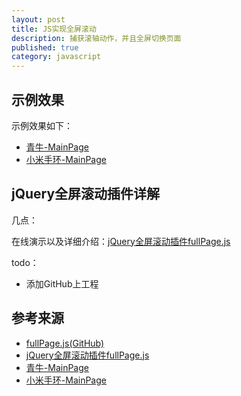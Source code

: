 ```yaml
---
layout: post
title: JS实现全屏滚动
description: 捕获滚轴动作，并且全屏切换页面
published: true
category: javascript
---
```



## 示例效果


示例效果如下：

* [青牛-MainPage][青牛-MainPage]
* [小米手环-MainPage][小米手环-MainPage]











## jQuery全屏滚动插件详解


几点：

在线演示以及详细介绍：[jQuery全屏滚动插件fullPage.js][jQuery全屏滚动插件fullPage.js]




todo：

* 添加GitHub上工程







## 参考来源

* [fullPage.js(GitHub)][fullPage.js(GitHub)]
* [jQuery全屏滚动插件fullPage.js][jQuery全屏滚动插件fullPage.js]
* [青牛-MainPage][青牛-MainPage]
* [小米手环-MainPage][小米手环-MainPage]











[NingG]:    http://ningg.github.com  "NingG"




[jQuery全屏滚动插件fullPage.js]:			http://www.dowebok.com/77.html
[fullPage.js(GitHub)]:						https://github.com/alvarotrigo/fullPage.js
[青牛-MainPage]:							http://www.qiniu.com/
[小米手环-MainPage]:						http://www.mi.com/shouhuan/#02



